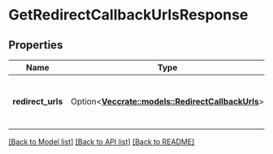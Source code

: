 # GetRedirectCallbackUrlsResponse

## Properties

Name | Type | Description | Notes
------------ | ------------- | ------------- | -------------
**redirect_urls** | Option<[**Vec<crate::models::RedirectCallbackUrls>**](redirect_callback_urls.md)> | An application's redirect callback URLs. | [optional]

[[Back to Model list]](../README.md#documentation-for-models) [[Back to API list]](../README.md#documentation-for-api-endpoints) [[Back to README]](../README.md)


